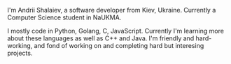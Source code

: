 I'm Andrii Shalaiev, a software developer from Kiev, Ukraine. Currently a Computer Science student in NaUKMA.

I mostly code in Python, Golang, C, JavaScript. Currently I'm learning more about these languages as well as C++ and Java.
I'm friendly and hard-working, and fond of working on and completing hard but interesing projects.

<!--
**Hukyl/Hukyl** is a ✨ _special_ ✨ repository because its `README.md` (this file) appears on your GitHub profile.

Here are some ideas to get you started:

- 🔭 I’m currently working on ...
- 🌱 I’m currently learning ...
- 👯 I’m looking to collaborate on ...
- 🤔 I’m looking for help with ...
- 💬 Ask me about ...
- 📫 How to reach me: ...
- 😄 Pronouns: ...
- ⚡ Fun fact: ...
-->
